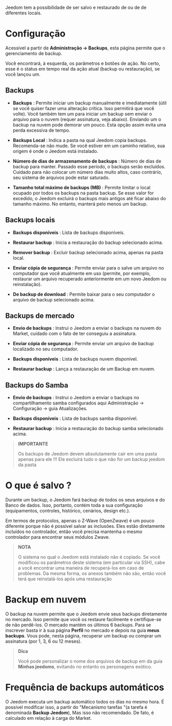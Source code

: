 Jeedom tem a possibilidade de ser salvo e restaurado de ou de
de diferentes locais.

Configuração 
=============

Acessível a partir de **Administração → Backups**, esta página permite que o
gerenciamento de backup.

Você encontrará, à esquerda, os parâmetros e botões de ação. No
certo, esse é o status em tempo real da ação atual (backup
ou restauração), se você lançou um.

**Backups** 
---------------

-   **Backups** : Permite iniciar um backup manualmente e
    imediatamente (útil se você quiser fazer uma alteração crítica.
    Isso permitirá que você volte). Você também tem um
    para iniciar um backup sem enviar o arquivo para o
    nuvem (requer assinatura, veja abaixo). Enviando um
    o backup na nuvem pode demorar um pouco. Esta opção
    assim evita uma perda excessiva de tempo.

-   **Backups Local** : Indica a pasta na qual
    Jeedom copia backups. Recomenda-se não
    mude. Se você estiver em um caminho relativo, sua origem é
    onde o Jeedom está instalado.

-   **Número de dias de armazenamento de backups** : Número de
    dias de backup para manter. Passado esse período, o
    backups serão excluídos. Cuidado para não colocar um número
    dias muito altos, caso contrário, seu sistema de arquivos pode
    estar saturado.

-   **Tamanho total máximo de backups (MB)** : Permite limitar
    o local ocupado por todos os backups na pasta
    backup. Se esse valor for excedido, o Jeedom excluirá o
    backups mais antigos até ficar abaixo do
    tamanho máximo. No entanto, manterá pelo menos um backup.

**Backups locais** 
-----------------------

-   **Backups disponíveis** : Lista de backups disponíveis.

-   **Restaurar backup** : Inicia a restauração do backup
    selecionado acima.

-   **Remover backup** : Excluir backup selecionado
    acima, apenas na pasta local.

-   **Enviar cópia de segurança** : Permite enviar para o
    salve um arquivo no computador que você
    atualmente em uso (permite, por exemplo, restaurar um arquivo
    recuperado anteriormente em um novo Jeedom ou reinstalação).

-   **De backup de download** : Permite baixar para o seu
    computador o arquivo de backup selecionado acima.

**Backups de mercado** 
----------------------

-   **Envio de backups** : Instrui o Jeedom a enviar o
    backups na nuvem do Market, cuidado com o fato de ter
    conseguiu a assinatura.

-   **Enviar cópia de segurança** : Permite enviar um
    arquivo de backup localizado no seu computador.

-   **Backups disponíveis** : Lista de backups
    nuvem disponível.

-   **Restaurar backup** : Lança a restauração de um
    Backup em nuvem.

**Backups do Samba** 
---------------------

-   **Envio de backups** : Instrui o Jeedom a enviar o
    backups no compartilhamento samba configurados aqui
    Administração → Configuração → guia Atualizações.

-   **Backups disponíveis** : Lista de backups
    samba disponível.

-   **Restaurar backup** : Inicia a restauração do backup
    samba selecionado acima.

> **IMPORTANTE**
>
> Os backups de Jeedom devem absolutamente cair em uma pasta apenas para ele !!! Ele excluirá tudo o que não for um backup jeedom da pasta


O que é salvo ? 
==============================

Durante um backup, o Jeedom fará backup de todos os seus arquivos e do
Banco de dados. Isso, portanto, contém toda a sua configuração
(equipamentos, controles, histórico, cenários, design etc.).

Em termos de protocolos, apenas o Z-Wave (OpenZwave) é um pouco
diferente porque não é possível salvar as inclusões.
Eles estão diretamente incluídos no controlador, então você precisa
mantenha o mesmo controlador para encontrar seus módulos Zwave.

> **NOTA**
>
> O sistema no qual o Jeedom está instalado não é copiado. Se
> você modificou os parâmetros deste sistema (em particular via SSH),
> cabe a você encontrar uma maneira de recuperá-los em caso de problemas. Da mesma forma, os anexos também não são, então você terá que reinstalá-los após uma restauração

Backup em nuvem 
================

O backup na nuvem permite que o Jeedom envie seus backups
diretamente no mercado. Isso permite que você os restaure facilmente
e certifique-se de não perdê-los. O mercado mantém os últimos 6
backups. Para se inscrever basta ir à sua página
**Perfil** no mercado e depois na guia **meus backups**. Vous
pode, nesta página, recuperar um backup ou comprar um
assinatura (por 1, 3, 6 ou 12 meses).

> **Dica**
>
> Você pode personalizar o nome dos arquivos de backup em
> da guia **Minhas jeedoms**, evitando no entanto os personagens
> exótico.

Frequência de backups automáticos 
======================================

O Jeedom executa um backup automático todos os dias no mesmo
hora. É possível modificar isso, a partir do "Mecanismo
tarefas "(a tarefa é denominada **Backup Jeedom**), Mas isso não
recomendado. De fato, é calculado em relação à carga do
Market.
